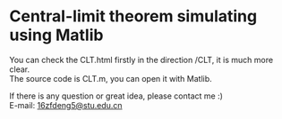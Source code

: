 # Central-limit theorem simulating using Matlib

You can check the CLT.html firstly in the direction /CLT, it is much more clear.  
The source code is CLT.m, you can open it with Matlib.    
  
If there is any question or great idea, please contact me :)  
E-mail: 16zfdeng5@stu.edu.cn
